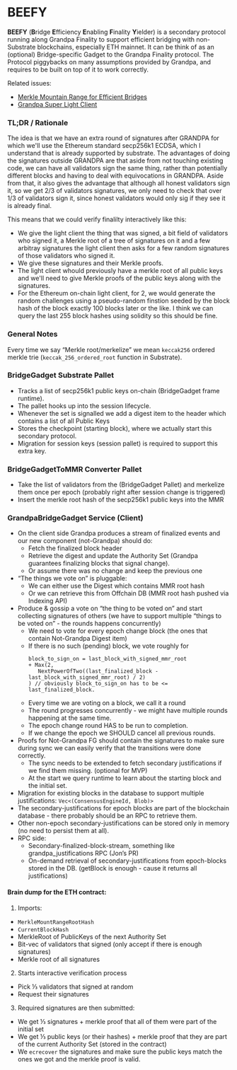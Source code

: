 # BEEFY
**BEEFY** (**B**ridge **E**fficiency **E**nabling **F**inality **Y**ielder) is a secondary protocol running along Grandpa Finality to support efficient bridging with non-Substrate blockchains, especially ETH mainnet. It can be think of as an (optional) Bridge-specific Gadget to the Grandpa Finality protocol.
The Protocol piggybacks on many assumptions provided by Grandpa, and requires to be built on top of it to work correctly.

Related issues:
- [Merkle Mountain Range for Efficient Bridges](https://github.com/paritytech/parity-bridges-common/issues/263)
- [Grandpa Super Light Client](https://github.com/paritytech/parity-bridges-common/issues/323)

### TL;DR / Rationale

The idea is that we have an extra round of signatures after GRANDPA for which we'll use the Ethereum standard secp256k1 ECDSA, which I understand that is already supported by substrate.
The advantages of doing the signatures outside GRANDPA are that aside from not touching existing code, we can have all validators sign the same thing, rather than potentially different blocks and having to deal with equivocations in GRANDPA.
Aside from that, it also gives the advantage that although all honest validators sign it, so we get 2/3 of validators signatures, we only need to check that over 1/3 of validators sign it, since honest validators would only sig if they see it is already final.

This means that we could verify finalilty interactively like this:
- We give the light client the thing that was signed, a bit field of validators who signed it, a Merkle root of a tree of signatures on it and a few arbitray signatures the light client then asks for a few random signatures of those validators who signed it.
- We give these signatures and their Merkle proofs.
- The light client whould previously have a merkle root of all public keys and we'll need to give Merkle proofs of the public keys along with the signatures.
- For the Ethereum on-chain light client, for 2, we would generate the random challenges using a pseudo-random finstion seeded by the block hash of the block exactly 100 blocks later or the like. I think we can query the last 255 block hashes using solidity so this should be fine.


### General Notes
Every time we say “Merkle root/merkelize” we mean `keccak256` ordered merkle trie (`keccak_256_ordered_root` function in Substrate).

### BridgeGadget Substrate Pallet

- Tracks a list of secp256k1 public keys on-chain (BridgeGadget frame runtime).
- The pallet hooks up into the session lifecycle.
- Whenever the set is signalled we add a digest item to the header which contains a list of all Public Keys
- Stores the checkpoint (starting block), where we actually start this secondary protocol.
- Migration for session keys (session pallet) is required to support this extra key.

### BridgeGadgetToMMR Converter Pallet
- Take the list of validators from the (BridgeGadget Pallet) and merkelize them once per epoch (probably right after session change is triggered)
- Insert the merkle root hash of the secp256k1 public keys into the MMR

### GrandpaBridgeGadget Service (Client)
- On the client side Grandpa produces a stream of finalized events and our new component (not-Grandpa) should do:
  - Fetch the finalized block header
  - Retrieve the digest and update the Authority Set (Grandpa guarantees finalizing blocks that signal change).
  - Or assume there was no change and keep the previous one 
- “The things we vote on” is pluggable:
  - We can either use the Digest which contains MMR root hash
  - Or we can retrieve this from Offchain DB (MMR root hash pushed via Indexing API)
- Produce & gossip a vote on “the thing to be voted on” and start collecting signatures of others (we have to support multiple “things to be voted on” - the rounds happens concurrently)
  - We need to vote for every epoch change block (the ones that contain Not-Grandpa Digest item)
  - If there is no such (pending) block, we vote roughly for 
    ```
    block_to_sign_on = last_block_with_signed_mmr_root 
    + Max(2, 
       NextPowerOfTwo((last_finalized_block - last_block_with_signed_mmr_root) / 2)
    ) // obviously block_to_sign_on has to be <= last_finalized_block.
    ```
  - Every time we are voting on a block, we call it a round 
  - The round progresses concurrently - we might have multiple rounds happening at the same time.
  - The epoch change round HAS to be run to completion.
  - If we change the epoch we SHOULD cancel all previous rounds.
- Proofs for Not-Grandpa FG should contain the signatures to make sure during sync we can easily verify that the transitions were done correctly.
  - The sync needs to be extended to fetch secondary justifications if we find them missing. (optional for MVP)
  - At the start we query runtime to learn about the starting block and the initial set.
- Migration for existing blocks in the database to support multiple justifications: `Vec<(ConsensusEngineId, Blob)>`
- The secondary-justifications for epoch blocks are part of the blockchain database - there probably should be an RPC to retrieve them.
- Other non-epoch secondary-justifications can be stored only in memory (no need to persist them at all).
- RPC side:
  - Secondary-finalized-block-stream, something like grandpa_justifications RPC (Jon’s PR)
  - On-demand retrieval of secondary-justifications from epoch-blocks stored in the DB. (getBlock is enough - cause it returns all justifications)

#### Brain dump for the ETH contract:
1. Imports:
  - `MerkleMountRangeRootHash`
  - `CurrentBlockHash`
  - MerkleRoot of PublicKeys of the next Authority Set
  - Bit-vec of validators that signed (only accept if there is enough signatures)
  - Merkle root of all signatures
2. Starts interactive verification process
  - Pick ⅓ validators that signed at random
  - Request their signatures
3. Required signatures are then submitted:
  - We get ⅓ signatures + merkle proof that all of them were part of the initial set
  - We get ⅓ public keys (or their hashes) + merkle proof that they are part of the current Authority Set (stored in the contract)
  - We `ecrecover` the signatures and make sure the public keys match the ones we got and the merkle proof is valid.

